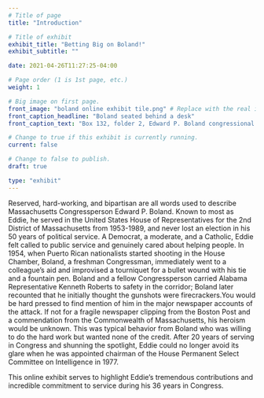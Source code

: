 ```yaml
---
# Title of page
title: "Introduction"

# Title of exhibit
exhibit_title: "Betting Big on Boland!"
exhibit_subtitle: ""

date: 2021-04-26T11:27:25-04:00

# Page order (1 is 1st page, etc.)
weight: 1 

# Big image on first page.
front_image: "boland online exhibit tile.png" # Replace with the real image
front_caption_headline: "Boland seated behind a desk"
front_caption_text: "Box 132, folder 2, Edward P. Boland congressional papers, [CA.1998.003](https://bc-primo.hosted.exlibrisgroup.com/permalink/f/l6ucgu/ALMA-BC21517689060001021)"

# Change to true if this exhibit is currently running.
current: false

# Change to false to publish.
draft: true

type: "exhibit"
---
```


Reserved, hard-working, and bipartisan are all words used to describe Massachusetts Congressperson Edward P. Boland. Known to most as Eddie, he served in the United States House of Representatives for the 2nd District of Massachusetts from 1953-1989, and never lost an election in his 50 years of political service. A Democrat, a moderate, and a Catholic, Eddie felt called to public service and genuinely cared about helping people. In 1954, when Puerto Rican nationalists started shooting in the House Chamber, Boland, a freshman Congressman, immediately went to a colleague’s aid and improvised a tourniquet for a bullet wound with his tie and a fountain pen. Boland and a fellow Congressperson carried Alabama Representative Kenneth Roberts to safety in the corridor; Boland later recounted that he initially thought the gunshots were firecrackers.You would be hard pressed to find mention of him in the major newspaper accounts of the attack. If not for a fragile newspaper clipping from the Boston Post and a commendation from the Commonwealth of Massachusetts, his heroism would be unknown. This was typical behavior from Boland who was willing to do the hard work but wanted none of the credit. After 20 years of serving in Congress and shunning the spotlight, Eddie could no longer avoid its glare when he was appointed chairman of the House Permanent Select Committee on Intelligence in 1977. 

This online exhibit serves to highlight Eddie’s tremendous contributions and incredible commitment to service during his 36 years in Congress.
